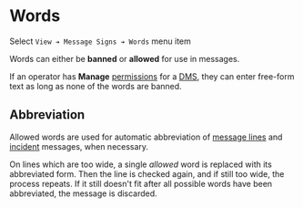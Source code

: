 # Words

Select `View ➔ Message Signs ➔ Words` menu item

Words can either be **banned** or **allowed** for use in messages.

If an operator has **Manage** [permissions] for a [DMS], they can enter
free-form text as long as none of the words are banned.

## Abbreviation

Allowed words are used for automatic abbreviation of [message lines] and
[incident] messages, when necessary.

On lines which are too wide, a single _allowed_ word is replaced with its
abbreviated form.  Then the line is checked again, and if still too wide, the
process repeats.  If it still doesn't fit after all possible words have been
abbreviated, the message is discarded.


[DMS]: dms.html
[incident]: incident_dms.html
[message lines]: dms.html#composing-messages
[permissions]: permissions.html
